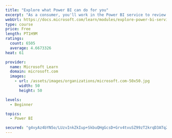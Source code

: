 ```yaml
---
title: "Explore what Power BI can do for you"
excerpt: "As a consumer, you'll work in the Power BI service to review and interact with content that has been shared with you. This module provides the foundational information that you need to work effectively in the Power BI service."
webUrl: https://docs.microsoft.com/learn/modules/explore-power-bi-service/
type: course
price: Free
length: PT1H9M
ratings:
  count: 6505
  average: 4.6673326
heat: 61

provider:
  name: Microsoft Learn
  domain: microsoft.com
  images:
    - url: /assets/images/organizations/microsoft.com-50x50.jpg
      width: 50
      height: 50

levels:
  - Beginner

topics:
  - Power BI

secured: "g4vyAz4bYN5o/LUzvInkZkIup+SkbuQHgGcsD+Grv4tvuSZ99zT2krqD3ATqZwjaol2BvIP9YrxWx0IfndTfVNSu2YrPeKoJnMQIKBtdAjlX6NQz8RRd8eFVmoENnlUUIMZ1Jj+lBXmVJcF7JSF/vSt8Zzqg1WLmy1jCrgBXnbae4yvmGoYB++wp5rHN0VWS9sFLxu6eWLw5AaFsghGrHm0izjb7t8RZL3h9srADIkROQMe0yuRvJYel3PjGnJU+73zb8nMgtk4bg4JiizJJIPMYTIadCdQqLqOx44GvoTTY4j9iZpsnUetVmYOK2EoFGo/vrY1v1jACuHiV8YgNh3cm79ry9Klh9SusTWwZ5+6lBHAqJQ8PznMuFIHhEP5aquHh7Nv5Jn8l5qFhE1k03l0WSCJRIbDIBkD53grGEqY=;JuclLdJUjtpxCVW4Oy5odw=="
---
```


